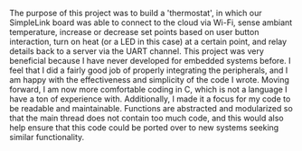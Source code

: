 The purpose of this project was to build a 'thermostat',  in which our SimpleLink board was able to connect to the cloud via Wi-Fi, sense ambiant temperature, increase or decrease set points 
based on user button interaction, turn on heat (or a LED in this case) at a certain point, and relay details back to a server via the UART channel. This project was very beneficial because
I have never developed for embedded systems before. I feel that I did a fairly good job of properly integrating the peripherals, and I am happy with the effectiveness and simplicity of the code
I wrote. Moving forward, I am now more comfortable coding in C, which is not a language I have a ton of experience with. Additionally, I made it a focus for my code to be readable and maintainable.
Functions are abstracted and modularized so that the main thread does not contain too much code, and this would also help ensure that this code could be ported over to new systems seeking similar
functionality.
